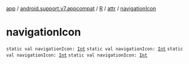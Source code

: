 [app](../../../index.md) / [android.support.v7.appcompat](../../index.md) / [R](../index.md) / [attr](index.md) / [navigationIcon](.)

# navigationIcon

`static val navigationIcon: `[`Int`](https://kotlinlang.org/api/latest/jvm/stdlib/kotlin/-int/index.html)
`static val navigationIcon: `[`Int`](https://kotlinlang.org/api/latest/jvm/stdlib/kotlin/-int/index.html)
`static val navigationIcon: `[`Int`](https://kotlinlang.org/api/latest/jvm/stdlib/kotlin/-int/index.html)
`static val navigationIcon: `[`Int`](https://kotlinlang.org/api/latest/jvm/stdlib/kotlin/-int/index.html)